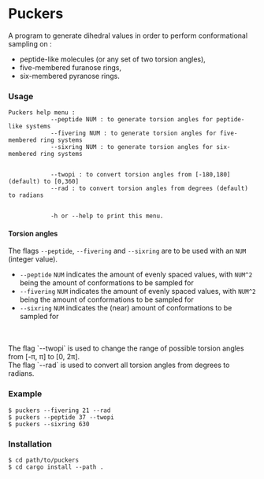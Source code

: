 # Puckers

A program to generate dihedral values in order to perform conformational sampling on : 
 - peptide-like molecules (or any set of two torsion angles),
 - five-membered furanose rings,
 - six-membered pyranose rings.

### Usage

```
Puckers help menu :
            --peptide NUM : to generate torsion angles for peptide-like systems
            --fivering NUM : to generate torsion angles for five-membered ring systems
            --sixring NUM : to generate torsion angles for six-membered ring systems
            

            --twopi : to convert torsion angles from [-180,180] (default) to [0,360]
            --rad : to convert torsion angles from degrees (default) to radians
            

            -h or --help to print this menu. 
```

#### Torsion angles
The flags `--peptide`, `--fivering` and `--sixring` are to be used with an `NUM` (integer value).</br>
 - `--peptide` `NUM` indicates the amount of evenly spaced values, with `NUM^2` being the amount of conformations to be sampled for
 - `--fivering` `NUM` indicates the amount of evenly spaced values, with `NUM^2` being the amount of conformations to be sampled for
 - `--sixring` `NUM` indicates the (near) amount of conformations to be sampled for
</br>
</br>
The flag `--twopi` is used to change the range of possible torsion angles from [-π, π] to [0, 2π].</br>
The flag `--rad` is used to convert all torsion angles from degrees to radians.


### Example
``` 
$ puckers --fivering 21 --rad
$ puckers --peptide 37 --twopi 
$ puckers --sixring 630 
```



### Installation
```shell
$ cd path/to/puckers
$ cd cargo install --path .
```
